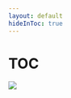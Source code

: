 ```yaml
---
layout: default
hideInToc: true
---
```


# TOC

<div class="flex pt-10">

<div class="mr-10">

<img src="/assets/images/actions-icon-actions.svg" class="h-50 opacity-30" />

</div>

<Toc maxDepth="1"></Toc>

</div>